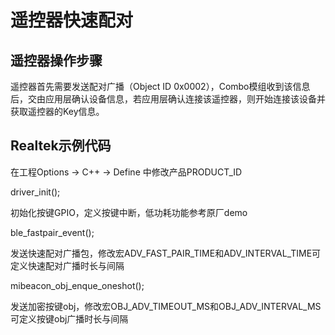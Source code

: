 ﻿# 遥控器快速配对

## 遥控器操作步骤

遥控器首先需要发送配对广播（Object ID 0x0002），Combo模组收到该信息后，交由应用层确认设备信息，若应用层确认连接该遥控器，则开始连接该设备并获取遥控器的Key信息。

## Realtek示例代码

在工程Options -> C++ -> Define 中修改产品PRODUCT_ID

driver_init();

初始化按键GPIO，定义按键中断，低功耗功能参考原厂demo

ble_fastpair_event();

发送快速配对广播包，修改宏ADV_FAST_PAIR_TIME和ADV_INTERVAL_TIME可定义快速配对广播时长与间隔

mibeacon_obj_enque_oneshot();

发送加密按键obj，修改宏OBJ_ADV_TIMEOUT_MS和OBJ_ADV_INTERVAL_MS可定义按键obj广播时长与间隔